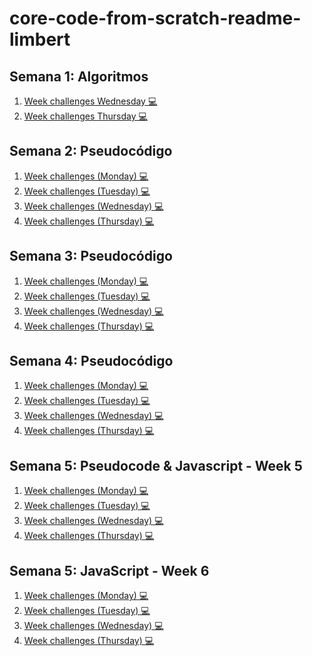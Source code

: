 # core-code-from-scratch-readme-limbert

## Semana 1: Algoritmos

1. [Week challenges Wednesday 💻](https://github.com/infolimbert/core-code-from-scratch-readme-limbert/blob/main/1.%20Algorithms%20-%20Week%201/Week%20challenges%20(Thursday).txt)
2. [Week challenges Thursday 💻](https://github.com/infolimbert/core-code-from-scratch-readme-limbert/blob/main/1.%20Algorithms%20-%20Week%201/Week%20challenges%20(Wednesday)%20%F0%9F%92%BB.txt)

## Semana 2: Pseudocódigo

1. [Week challenges (Monday) 💻](https://github.com/infolimbert/core-code-from-scratch-readme-limbert/tree/main/2.%20Pseudocode%20-%20Week%202/1.%20Week%20challenges%20(Monday)%20%F0%9F%92%BB)
2. [Week challenges (Tuesday) 💻](https://github.com/infolimbert/core-code-from-scratch-readme-limbert/tree/main/2.%20Pseudocode%20-%20Week%202/2.%20Week%20challenges%20(Tuesday)%20%F0%9F%92%BB)
3. [Week challenges (Wednesday) 💻](https://github.com/infolimbert/core-code-from-scratch-readme-limbert/tree/main/2.%20Pseudocode%20-%20Week%202/3.%20Week%20challenges%20(Wednesday)%20%F0%9F%92%BB)
4. [Week challenges (Thursday) 💻](https://github.com/infolimbert/core-code-from-scratch-readme-limbert/tree/main/2.%20Pseudocode%20-%20Week%202/4.%20Week%20challenges%20(Thursday)%20%F0%9F%92%BB)

## Semana 3: Pseudocódigo

1. [Week challenges (Monday) 💻](https://github.com/infolimbert/core-code-from-scratch-readme-limbert/tree/main/3.%20Pseudocode%20-%20Week%203/1.%20Week%20challenges%20(Monday)%20%F0%9F%92%BB)
2. [Week challenges (Tuesday) 💻](https://github.com/infolimbert/core-code-from-scratch-readme-limbert/tree/main/3.%20Pseudocode%20-%20Week%203/2.%20Week%20challenges(Tuesday)%20%F0%9F%92%BB)
3. [Week challenges (Wednesday) 💻](https://github.com/infolimbert/core-code-from-scratch-readme-limbert/tree/main/3.%20Pseudocode%20-%20Week%203/3.%20Week%20challenges%20(Wednesday)%20%F0%9F%92%BB)
4. [Week challenges (Thursday) 💻](https://github.com/infolimbert/core-code-from-scratch-readme-limbert/tree/main/3.%20Pseudocode%20-%20Week%203/4.%20Week%20challenges%20(Thursday)%20%F0%9F%92%BB)

## Semana 4: Pseudocódigo

1. [Week challenges (Monday) 💻](https://github.com/infolimbert/core-code-from-scratch-readme-limbert/tree/main/4.%20Pseudocode%20-%20Week%204/1.%20Week%20challenges%20(Monday)%20%F0%9F%92%BB)
2. [Week challenges (Tuesday) 💻](https://github.com/infolimbert/core-code-from-scratch-readme-limbert/tree/main/4.%20Pseudocode%20-%20Week%204/2.%20Week%20challenges%20(Tuesday)%20%F0%9F%92%BB)
3. [Week challenges (Wednesday) 💻](https://github.com/infolimbert/core-code-from-scratch-readme-limbert/tree/main/4.%20Pseudocode%20-%20Week%204/3.%20Week%20challenges%20(Wednesday)%20%F0%9F%92%BB)
4. [Week challenges (Thursday) 💻](https://github.com/infolimbert/core-code-from-scratch-readme-limbert/tree/main/4.%20Pseudocode%20-%20Week%204/4.%20Week%20challenges%20(Thursday)%20%F0%9F%92%BB)

## Semana 5: Pseudocode & Javascript - Week 5

1. [Week challenges (Monday) 💻](https://github.com/infolimbert/core-code-from-scratch-readme-limbert/tree/main/5.%20Pseudocode%20%26%20Javascript%20-%20Week%205/1.%20Week%20challenges%20(Monday)%20%F0%9F%92%BB)
2. [Week challenges (Tuesday) 💻](https://github.com/infolimbert/core-code-from-scratch-readme-limbert/tree/main/5.%20Pseudocode%20%26%20Javascript%20-%20Week%205/2.%20Week%20challenges%20(Tuesday)%20%F0%9F%92%BB)
3. [Week challenges (Wednesday) 💻](https://github.com/infolimbert/core-code-from-scratch-readme-limbert/tree/main/5.%20Pseudocode%20%26%20Javascript%20-%20Week%205/3.%20Week%20challenges%20(Wednesday)%20%F0%9F%92%BB)
4. [Week challenges (Thursday) 💻](https://github.com/infolimbert/core-code-from-scratch-readme-limbert/tree/main/5.%20Pseudocode%20%26%20Javascript%20-%20Week%205/4.%20Week%20challenges%20(Thursday)%20%F0%9F%92%BB)

## Semana 5: JavaScript - Week 6

1. [Week challenges (Monday) 💻](https://github.com/infolimbert/core-code-from-scratch-readme-limbert/tree/main/6.%20JavaScript%20-%20Week%206/1.%20Week%20challenges%20(Monday)%20%F0%9F%92%BB/primer%20proyecto)
2. [Week challenges (Tuesday) 💻](https://github.com/infolimbert/core-code-from-scratch-readme-limbert/tree/main/6.%20JavaScript%20-%20Week%206/2.%20Week%20challenges%20(Tuesday)%20%F0%9F%92%BB)
3. [Week challenges (Wednesday) 💻](https://github.com/infolimbert/core-code-from-scratch-readme-limbert/tree/main/6.%20JavaScript%20-%20Week%206/3.%20Week%20challenges%20(Wednesday)%20%F0%9F%92%BB)
4. [Week challenges (Thursday) 💻](https://github.com/infolimbert/core-code-from-scratch-readme-limbert/tree/main/6.%20JavaScript%20-%20Week%206/4.%20Week%20challenges%20(Thursday)%20%F0%9F%92%BB)

